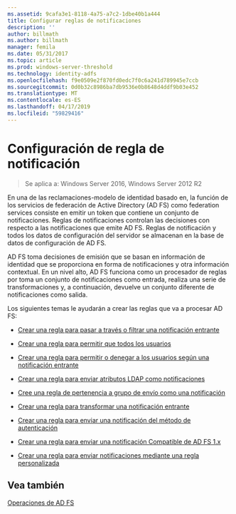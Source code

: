 ```yaml
---
ms.assetid: 9cafa3e1-8118-4a75-a7c2-1dbe40b1a444
title: Configurar reglas de notificaciones
description: ''
author: billmath
ms.author: billmath
manager: femila
ms.date: 05/31/2017
ms.topic: article
ms.prod: windows-server-threshold
ms.technology: identity-adfs
ms.openlocfilehash: f9e0509e2f870fd0edc7f0c6a241d789945e7ccb
ms.sourcegitcommit: 0d0b32c8986ba7db9536e0b8648d4ddf9b03e452
ms.translationtype: MT
ms.contentlocale: es-ES
ms.lasthandoff: 04/17/2019
ms.locfileid: "59829416"
---
```

# <a name="configure-claim-rules"></a>Configuración de regla de notificación

>Se aplica a: Windows Server 2016, Windows Server 2012 R2

En una de las reclamaciones\-modelo de identidad basado en, la función de los servicios de federación de Active Directory \(AD FS\) como federation services consiste en emitir un token que contiene un conjunto de notificaciones. Reglas de notificaciones controlan las decisiones con respecto a las notificaciones que emite AD FS. Reglas de notificación y todos los datos de configuración del servidor se almacenan en la base de datos de configuración de AD FS.  
  
AD FS toma decisiones de emisión que se basan en información de identidad que se proporciona en forma de notificaciones y otra información contextual. En un nivel alto, AD FS funciona como un procesador de reglas por toma un conjunto de notificaciones como entrada, realiza una serie de transformaciones y, a continuación, devuelve un conjunto diferente de notificaciones como salida. 

Los siguientes temas le ayudarán a crear las reglas que va a procesar AD FS: 
  
-   [Crear una regla para pasar a través o filtrar una notificación entrante](Create-a-Rule-to-Pass-Through-or-Filter-an-Incoming-Claim.md)  
  
-   [Crear una regla para permitir que todos los usuarios](Create-a-Rule-to-Permit-All-Users.md)  
  
-   [Crear una regla para permitir o denegar a los usuarios según una notificación entrante](Create-a-Rule-to-Permit-or-Deny-Users-Based-on-an-Incoming-Claim.md)  
  
-   [Crear una regla para enviar atributos LDAP como notificaciones](Create-a-Rule-to-Send-LDAP-Attributes-as-Claims.md)  
  
-   [Cree una regla de pertenencia a grupo de envío como una notificación](Create-a-Rule-to-Send-Group-Membership-as-a-Claim.md)  
  
-   [Crear una regla para transformar una notificación entrante](Create-a-Rule-to-Transform-an-Incoming-Claim.md)  
  
-   [Crear una regla para enviar una notificación del método de autenticación](Create-a-Rule-to-Send-an-Authentication-Method-Claim.md) 
-   [Crear una regla para enviar una notificación Compatible de AD FS 1.x](Create-a-Rule-to-Send-an-AD-FS-1x-Compatible-Claim.md) 
  
-   [Crear una regla para enviar notificaciones mediante una regla personalizada](Create-a-Rule-to-Send-Claims-Using-a-Custom-Rule.md)  

## <a name="see-also"></a>Vea también  
[Operaciones de AD FS](../../ad-fs/AD-FS-2016-Operations.md) 
